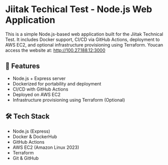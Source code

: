 # Jiitak Techical Test - Node.js Web Application

This is a simple Node.js-based web application built for the Jiitak Technical Test. It includes Docker support, CI/CD via GitHub Actions, deployment to AWS EC2, and optional infrastructure provisioning using Terraform.
Youcan access the website at: http://100.27.188.12:3000

## 🚀 Features

- Node.js + Express server
- Dockerized for portability and deployment
- CI/CD with GitHub Actions
- Deployed on AWS EC2
- Infrastructure provisioning using Terraform (Optional)

## 🛠️ Tech Stack

- Node.js (Express)
- Docker & DockerHub
- GitHub Actions
- AWS EC2 (Amazon Linux 2023)
- Terraform
- Git & GitHub

